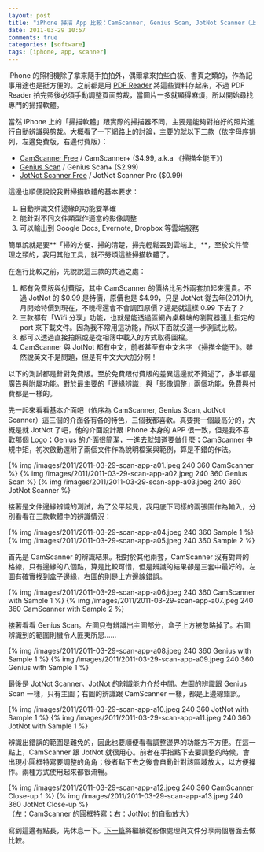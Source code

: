```yaml
---
layout: post
title: "iPhone 掃描 App 比較：CamScanner, Genius Scan, JotNot Scanner（上）"
date: 2011-03-29 10:57
comments: true
categories: [software]
tags: [iphone, app, scanner]
---
```


iPhone 的照相機除了拿來隨手拍拍外，偶爾拿來拍些白板、書頁之類的，作為記事用途也是挺方便的。之前都是用 [PDF Reader][apple] 將這些資料存起來，不過 PDF Reader 拍完照後必須手動調整頁面剪裁，當圖片一多就顯得麻煩，所以開始尋找專門的掃描軟體。

當然 iPhone 上的「掃描軟體」跟實際的掃描器不同，主要是能夠對拍好的照片進行自動辨識與剪裁。大概看了一下網路上的討論，主要的就以下三款（依字母序排列，左邊免費版，右邊付費版）：

<!-- more -->

- [CamScanner Free][apple 2] / CamScanner+ ($4.99, a.k.a 《掃描全能王》)
- [Genius Scan][apple 3] / Genius Scan+ ($2.99)
- [JotNot Scanner Free][apple 4] / JotNot Scanner Pro ($0.99)

這邊也順便說說我對掃描軟體的基本要求：

1. 自動辨識文件邊緣的功能要準確
2. 能針對不同文件類型作適當的影像調整
3. 可以輸出到 Google Docs, Evernote, Dropbox 等雲端服務

簡單說就是要**「掃的方便、掃的清楚，掃完輕鬆丟到雲端上」**，至於文件管理之類的，我用其他工具，就不勞煩這些掃描軟體了。

在進行比較之前，先說說這三款的共通之處：

1. 都有免費版與付費版，其中 CamScanner 的價格比另外兩套加起來還貴。不過 JotNot 的 $0.99 是特價，原價也是 $4.99，只是 JotNot 從去年(2010)九月開始特價到現在，不曉得還會不會調回原價？還是就這樣 0.99 下去了？
2. 三款都有「Wifi 分享」功能，也就是能透過區網內桌機端的瀏覽器連上指定的 port 來下載文件。因為我不常用這功能，所以下面就沒進一步測試比較。
3. 都可以透過直接拍照或是從相簿中載入的方式取得圖檔。
4. CamScanner 與 JotNot 都有中文，前者甚至有中文名字 《掃描全能王》。雖然說英文不是問題，但是有中文大大加分啊！

以下的測試都是針對免費版。至於免費跟付費版的差異這邊就不贅述了，多半都是廣告與附屬功能。對於最主要的「邊緣辨識」與「影像調整」兩個功能，免費與付費都是一樣的。

先一起來看看基本介面吧（依序為 CamScanner, Genius Scan, JotNot Scanner）這三個的介面各有各的特色，三個我都喜歡。真要挑一個最高分的，大概是就 JotNot 了吧，他的介面設計跟 iPhone 本身的 APP 很一致，但是我不喜歡那個 Logo；Genius 的介面很簡潔，一進去就知道要做什麼；CamScanner 中規中矩，初次啟動還附了兩個文件作為說明檔案與範例，算是不錯的作法。

{% img /images/2011/2011-03-29-scan-app-a01.jpeg 240 360 CamScanner %}
{% img /images/2011/2011-03-29-scan-app-a02.jpeg 240 360 Genius Scan %}
{% img /images/2011/2011-03-29-scan-app-a03.jpeg 240 360 JotNot Scanner %}

接著是文件邊緣辨識的測試，為了公平起見，我用底下同樣的兩張圖作為輸入，分別看看在三款軟體中的辨識情況：

{% img /images/2011/2011-03-29-scan-app-a04.jpeg 240 360 Sample 1 %}
{% img /images/2011/2011-03-29-scan-app-a05.jpeg 240 360 Sample 2 %}

首先是 CamScanner 的辨識結果。相對於其他兩套，CamScanner 沒有對齊的格線，只有邊緣的八個點，算是比較可惜，但是辨識的結果卻是三套中最好的。左圖有確實找到盒子邊緣，右圖的則是上方邊線錯誤。

{% img /images/2011/2011-03-29-scan-app-a06.jpeg 240 360 CamScanner with Sample 1 %}
{% img /images/2011/2011-03-29-scan-app-a07.jpeg 240 360 CamScanner with Sample 2 %}

接著看看 Genius Scan。左圖只有辨識出主圖部分，盒子上方被忽略掉了。右圖辨識到的範圍則蠻令人匪夷所思......

{% img /images/2011/2011-03-29-scan-app-a08.jpeg 240 360 Genius with Sample 1 %}
{% img /images/2011/2011-03-29-scan-app-a09.jpeg 240 360 Genius with Sample 1 %}

最後是 JotNot Scanner。JotNot 的辨識能力介於中間。左圖的辨識跟 Genius Scan 一樣，只有主圖；右圖的辨識跟 CamScanner 一樣，都是上邊線錯誤。

{% img /images/2011/2011-03-29-scan-app-a10.jpeg 240 360 JotNot with Sample 1 %}
{% img /images/2011/2011-03-29-scan-app-a11.jpeg 240 360 JotNot with Sample 1 %}

辨識出錯誤的範圍是難免的，因此也要順便看看調整邊界的功能方不方便。在這一點上，CamScanner 跟 JotNot 就很用心。前者在手指點下去要調整的時候，會出現小圓框特寫要調整的角角；後者點下去之後會自動針對該區域放大，以方便操作。兩種方式使用起來都很流暢。

{% img /images/2011/2011-03-29-scan-app-a12.jpeg 240 360 CamScanner Close-up 1 %}
{% img /images/2011/2011-03-29-scan-app-a13.jpeg 240 360 JotNot Close-up %}  
（左：CamScanner 的圓框特寫；右：JotNot 的自動放大）

寫到這邊有點長，先休息一下。[下一篇](/blog/2011/03/scanner-app-review-part-2/)將繼續從影像處理與文件分享兩個層面去做比較。

[apple]: http://itunes.apple.com/tw/app/pdf-reader-file-scanner-file/id325924458?mt=8
[apple 2]: http://itunes.apple.com/us/app/camscanner-free/id388627783?mt=8#
[apple 3]: http://itunes.apple.com/us/app/genius-scan/id377672876?mt=8
[apple 4]: http://itunes.apple.com/us/app/jotnot-scanner-free/id310789464?mt=8#
